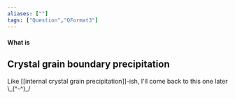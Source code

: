 ```yaml
---
aliases: [""]
tags: ["Question","QFormat3"]
---
```


#### What is
## Crystal grain boundary precipitation
Like [[internal crystal grain precipitation]]-ish, I'll come back to this one later \\\_(^-^)\_/